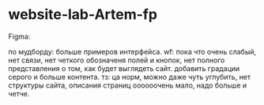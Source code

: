 # website-lab-Artem-fp

Figma:

по мудборду: больше примеров интерфейса. wf: пока что очень слабый, нет связи, нет четкого обозначеня полей и кнопок, нет полного представления о том, как будет выглядеть сайт. добавить градации серого и больше контента. тз: ца норм, можно даже чуть углубить, нет структуры сайта, описания страниц оооооочень мало, надо больше и четче. 
